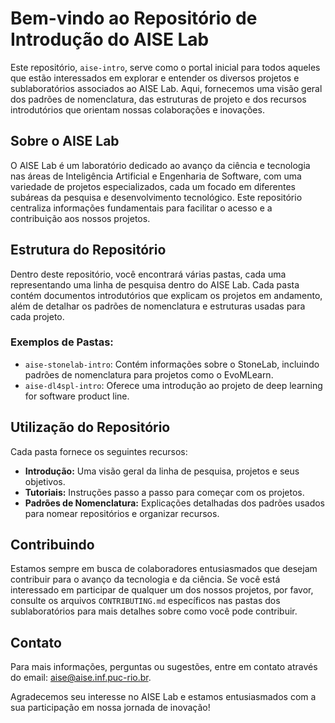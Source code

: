 # Bem-vindo ao Repositório de Introdução do AISE Lab

Este repositório, `aise-intro`, serve como o portal inicial para todos aqueles que estão interessados em explorar e entender os diversos projetos e sublaboratórios associados ao AISE Lab. Aqui, fornecemos uma visão geral dos padrões de nomenclatura, das estruturas de projeto e dos recursos introdutórios que orientam nossas colaborações e inovações.

## Sobre o AISE Lab

O AISE Lab é um laboratório dedicado ao avanço da ciência e tecnologia nas áreas de Inteligência Artificial e Engenharia de Software, com uma variedade de projetos especializados, cada um focado em diferentes subáreas da pesquisa e desenvolvimento tecnológico. Este repositório centraliza informações fundamentais para facilitar o acesso e a contribuição aos nossos projetos.

## Estrutura do Repositório

Dentro deste repositório, você encontrará várias pastas, cada uma representando uma linha de pesquisa dentro do AISE Lab. Cada pasta contém documentos introdutórios que explicam os projetos em andamento, além de detalhar os padrões de nomenclatura e estruturas usadas para cada projeto.

### Exemplos de Pastas:
- `aise-stonelab-intro`: Contém informações sobre o StoneLab, incluindo padrões de nomenclatura para projetos como o EvoMLearn.
- `aise-dl4spl-intro`: Oferece uma introdução ao projeto de deep learning for software product line.

## Utilização do Repositório

Cada pasta fornece os seguintes recursos:
- **Introdução:** Uma visão geral da linha de pesquisa, projetos e seus objetivos.
- **Tutoriais:** Instruções passo a passo para começar com os projetos.
- **Padrões de Nomenclatura:** Explicações detalhadas dos padrões usados para nomear repositórios e organizar recursos.

## Contribuindo

Estamos sempre em busca de colaboradores entusiasmados que desejam contribuir para o avanço da tecnologia e da ciência. Se você está interessado em participar de qualquer um dos nossos projetos, por favor, consulte os arquivos `CONTRIBUTING.md` específicos nas pastas dos sublaboratórios para mais detalhes sobre como você pode contribuir.

## Contato

Para mais informações, perguntas ou sugestões, entre em contato através do email: aise@aise.inf.puc-rio.br.

Agradecemos seu interesse no AISE Lab e estamos entusiasmados com a sua participação em nossa jornada de inovação!
